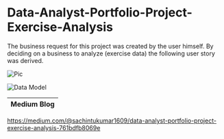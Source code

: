 # Data-Analyst-Portfolio-Project-Exercise-Analysis
The business request for this project was created by the user himself. By deciding on a business to analyze (exercise data) the following user story was derived.


![Pic](https://user-images.githubusercontent.com/103982094/224316009-12c65911-92c0-47f8-b10b-093ff5845a7d.png)


![Data Model](https://user-images.githubusercontent.com/103982094/223974345-a2095fb8-ff3d-4d5c-a361-d919a86a2ebe.png)

|Medium Blog|
|-|
https://medium.com/@sachintukumar1609/data-analyst-portfolio-project-exercise-analysis-761bdfb8069e

